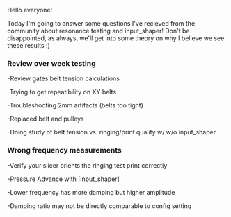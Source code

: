 Hello everyone!

Today I'm going to answer some questions I've recieved from the community about resonance testing and input_shaper! Don't be disappointed, as always, we'll get into some theory on why I believe we see these results :) 

### Review over week testing

-Review gates belt tension calculations

-Trying to get repeatibility on XY belts

-Troubleshooting 2mm artifacts (belts too tight)

-Replaced belt and pulleys

-Doing study of belt tension vs. ringing/print quality w/ w/o input_shaper



### Wrong frequency measurements

-Verify your slicer orients the ringing test print correctly



-Pressure Advance with [input_shaper]





-Lower frequency has more damping but higher amplitude



-Damping ratio may not be directly comparable to config setting